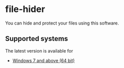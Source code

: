# file-hider
You can hide and protect your files using this software.

## Supported systems

The latest version is available for

* [Windows 7 and above (64 bit)](https://github.com/horapusa-lk/file-hider/releases/download/V1.0/file_hider_windows_x64.exe)


